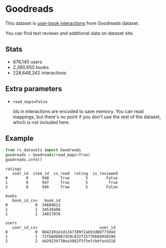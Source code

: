 # Goodreads

This dataset is [user-book interactions](https://sites.google.com/eng.ucsd.edu/ucsdbookgraph/shelves)
from Goodreads dataset.

You can find text reviews and additional data on dataset site.

## Stats 

- 876,145 users
- 2,360,650 books
- 228,648,342 interactions

## Extra parameters

- `read_maps=False`

    ids in interactions are encoded to save memory.
    You can read mappings, but there's no point
    if you don't use the rest of the dataset, which is not included here.

## Example

```python
from rs_datasets import Goodreads
goodreads = Goodreads(read_maps=True)
goodreads.info()
```
```text
ratings
   user_id  item_id  is_read  rating  is_reviewed
0        0      948     True       5        False
1        0      947     True       5         True
2        0      946     True       5        False

books
   book_id_csv   book_id
0            0  34684622
1            1  34536488
2            2  34017076

users
   user_id_csv                           user_id
0            0  8842281e1d1347389f2ab93d60773d4d
1            1  72fb0d0087d28c832f15776b0d936598
2            2  ab2923b738ea3082f5f3efcbbfacb218
```